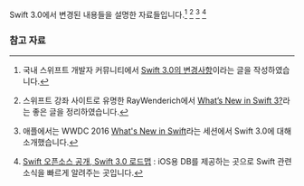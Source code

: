 Swift 3.0에서 변경된 내용들을 설명한 자료들입니다.[^Swifter]  [^RayWenderich]  [^Apple]  [^Realm]

### 참고 자료

[^Swifter]: 국내 스위프트 개발자 커뮤니티에서 [Swift 3.0의 변경사항](https://swifter.kr/2016/06/17/swift-3-0의-변경사항/)이라는 글을 작성하였습니다.

[^RayWenderich]: 스위프트 강좌 사이트로 유명한 RayWenderich에서 [What’s New in Swift 3?](https://www.raywenderlich.com/135655/whats-new-swift-3)라는 좋은 글을 정리하였습니다.

[^Apple]: 애플에서는 WWDC 2016 [What's New in Swift](https://developer.apple.com/videos/play/wwdc2016/402/)라는 세션에서 Swift 3.0에 대해 소개했습니다.

[^Realm]: [Swift 오픈소스 공개, Swift 3.0 로드맵](https://realm.io/kr/news/swift-opensource/) : iOS용 DB를 제공하는 곳으로 Swift 관련 소식을 빠르게 알려주는 곳입니다.
